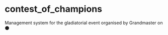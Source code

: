 # contest_of_champions
Management system for the gladiatorial event organised by Grandmaster on :new_moon:
